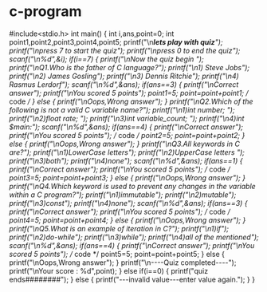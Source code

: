 # c-program
#include<stdio.h>
int main()
{
 int i,ans,point=0;
 int point1,point2,point3,point4,point5;
 printf("\n******lets play with quiz*****");
 printf("\npress 7 to start the quiz");
 printf("\npress 0 to end the quiz");
 scanf("\n%d",&i);
 if(i==7)
 {
    printf("\nNow the quiz begin ");
    printf("\nQ1.Who is the father of C language?");
    printf("\n1) Steve Jobs");
    printf("\n2) James Gosling");
    printf("\n3) Dennis Ritchie");
    printf("\n4) Rasmus Lerdorf");
    scanf("\n%d",&ans);
    if(ans==3)
    {
      printf("\nCorrect answer");
      printf("\nYou scored 5 points"); 
      point1=5;
      point=point+point1; /* code */
    }
    else
    {
        printf("\nOops,Wrong answer");
    }
    printf("\nQ2.Which of the following is not a valid C variable name?");
    printf("\n1)int number; ");
    printf("\n2)float rate; ");
    printf("\n3)int variable_count; ");
    printf("\n4)int $main:");
    scanf("\n%d",&ans);
    if(ans==4)
    {
      printf("\nCorrect answer");
      printf("\nYou scored 5 points");  /* code */
      point2=5;
      point=point+point2;
    }
    else
    {
        printf("\nOops,Wrong answer");
    }
    printf("\nQ3.All keywords in C are?");
    printf("\n1)LowerCase letters");
    printf("\n2)UpperCase letters ");
    printf("\n3)both");
    printf("\n4)none");
    scanf("\n%d",&ans);
    if(ans==1)
    {
      printf("\nCorrect answer");
      printf("\nYou scored 5 points");  /* code */
      point3=5;
      point=point+point3;
    }
    else
    {
        printf("\nOops,Wrong answer");
    }
    printf("\nQ4.Which keyword is used to prevent any changes in the variable within a C program?");
    printf("\n1)immutable");
    printf("\n2)mutable");
    printf("\n3)const");
    printf("\n4)none");
    scanf("\n%d",&ans);
    if(ans==3)
    {
      printf("\nCorrect answer");
      printf("\nYou scored 5 points");  /* code */
      point4=5;
      point=point+point4;
    }
    else
    {
        printf("\nOops,Wrong answer");
    }
    printf("\nQ5.What is an example of iteration in C?");
    printf("\n1)if");
    printf("\n2)do-while");
    printf("\n3)while");
    printf("\n4)all of the mentioned");
    scanf("\n%d",&ans);
    if(ans==4)
    {
      printf("\nCorrect answer");
      printf("\nYou scored 5 points");  /* code */
      point5=5;
      point=point+point5;
    }
    else
    {
        printf("\nOops,Wrong answer");
    }
    printf("\n----Quiz completed----");
    printf("\nYour score : %d",point);
 }
 else if(i==0)
 {
    printf("quiz ends########");
 }
 else
 {
     printf("---invalid value---enter value again.");
 }
}
